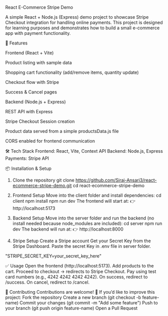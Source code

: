 React E-Commerce Stripe Demo

A simple React + Node.js (Express) demo project to showcase Stripe Checkout integration for handling online payments.
This project is designed for learning purposes and demonstrates how to build a small e-commerce app with payment functionality.

🚀 Features

Frontend (React + Vite)

Product listing with sample data

Shopping cart functionality (add/remove items, quantity update)

Checkout flow with Stripe

Success & Cancel pages

Backend (Node.js + Express)

REST API with Express

Stripe Checkout Session creation

Product data served from a simple productsData.js file

CORS enabled for frontend communication


🛠️ Tech Stack
Frontend: React, Vite, Context API
Backend: Node.js, Express
Payments: Stripe API


📦 Installation & Setup
1. Clone the repository
git clone https://github.com/Siraj-Ansari3/react-ecommerce-stripe-demo.git
cd react-ecommerce-stripe-demo

2. Frontend Setup
Move into the client folder and install dependencies:
cd client
npm install
npm run dev
The frontend will start at:
👉 http://localhost:5173

3. Backend Setup
Move into the server folder and run the backend (no install needed because node_modules are included):
cd server
npm run dev
The backend will run at:
👉 http://localhost:8000


4. Stripe Setup
Create a Stripe account
Get your Secret Key from the Stripe Dashboard.
Paste the secret Key in .env file in server folder.

"STRIPE_SECRET_KEY=your_secret_key_here"


✅ Usage
Open the frontend (http://localhost:5173).
Add products to the cart.
Proceed to checkout → redirects to Stripe Checkout.
Pay using test card numbers (e.g., 4242 4242 4242 4242).
On success, redirect to /success.
On cancel, redirect to /cancel.


🤝 Contributing
Contributions are welcome! 🎉
If you’d like to improve this project:
Fork the repository
Create a new branch (git checkout -b feature-name)
Commit your changes (git commit -m "Add some feature")
Push to your branch (git push origin feature-name)
Open a Pull Request
